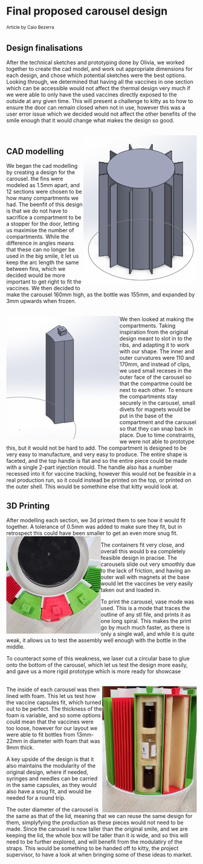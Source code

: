 # Final proposed carousel design
<sup>Article by Caio Bezerra</sup>

## Design finalisations
After the technical sketches and prototyping done by Olivia, we worked together to create the cad model, and work out appropriate dimensions for each design, and chose which potential sketches were the best options. Looking through, we determined that having all the vaccines in one section which can be accessible would not affect the thermal design very much if we were able to only have the used vaccines directly exposed to the outside at any given time. This will present a challenge to kitty as to how to ensure the door can remain closed when not in use, however this was a user error issue which we decided would not affect the other benefits of the smile enough that it would change what makes the design so good.

<br><img align="right" src="Photos/carousel-cad.png" alt="Annotated hexagonal face of cooler" width="300"/>

## CAD modelling
We began the cad modelling by creating a design for the carousel. the fins were modeled as 1.5mm apart, and 12 sections were chosen to be how many compartments we had. The beenfit of this design is that we do not have to sacrifice a compartment to be a stopper for the door, letting us maximise the number of compartments. While the difference in angles means that these can no longer be used in the big smile, it let us keep the arc length the same between fins, which we decided would be more important to get right to fit the vaccines. We then decided to make the carousel 160mm high, as the bottle was 155mm, and expanded by 3mm upwards when frozen.

<p style="clear: both;">
</p>
<br><img align="left" src="Photos/cad-compartment.png" alt="Annotated hexagonal face of cooler" width="300"/>
We then looked at making the compartments. Taking inspiration from the original design meant to slot in to the ribs, and adapting it to work with our shape. The inner and outer curvatures were 110 and 170mm, and instead of clips, we used small receses in the outer face of the carousel so that the compartme could be next to each other. 
To ensure the compartments stay securely in the carousel, small divets for magnets would be put in the base of the compartment and the carousel so that they can snap back in place. Due to time constraints, we were not able to prototype this, but it would not be hard to add.
The compartment is designed to be very easy to manufacture, and very easy to produce. The entire shape is faceted, and the top handle is flat and so the entire piece could be made with a single 2-part injection mould.
The handle also has a number recessed into it for vaccine tracking, however this would not be feasible in a real production run, so it could instead be printed on the top, or printed on the outer shell. This would be somethine else that kitty would look at.



## 3D Printing
After modelling each section, we 3d printed them to see how it would fit together. A tolerance of 0.5mm was added to make sure they fit, but in retrospect this could have been smaller to get an even more snug fit.
<br><img align="left" src="Photos/final-carousel-top.jpg" alt="Annotated hexagonal face of cooler" width="250"/>
<p></p>
<p></p>
The containers fit very close, and overall this would b ea completely feasible design in pracise. The carousels slide out very smoothly due to the lack of friction, and having an outer wall with magnets at the base would let the vaccines be very easily taken out and loaded in.

To print the carousel, vase mode was used. This is a mode that traces the outline of any stl file, and prints it as one long spiral. This makes the print go by much much faster, as there is only a single wall, and while it is quite weak, it allows us to test the assembly well enough with the bottle in the middle.

To counteract some of this weakness, we laser cut a circular base to glue onto the bottom of the carousel, which let us test the design more easily, and gave us a more rigid prototype which is more ready for showcase

<p style="clear: both;">
</p>
<br><img align="right" src="Photos/final-carousel-front.jpg" alt="Annotated hexagonal face of cooler" width="250"/>
The inside of each carousel was then lined with foam. This let us test how the vaccine capsules fit, which turned out to be perfect. The thickness of the foam is variable, and so some options could mean that the vaccines were too loose, however for our layout we were able to fit bottles from 13mm-22mm in diameter with foam that was 9mm thick. 

A key upside of the design is that it also maintains the modularity of the original design, where if needed, syringes and needles can be carried in the same capsules, as they would also have a snug fit, and would be needed for a round trip.

The outer diameter of the carousel is the same as that of the lid, meaning that we can reuse the same design for them, simplyfying the production as these pieces would not need to be made. Since the carousel is now taller than the original smile, and we are keeping the lid, the whole box will be taller than it is wide, and so this will need to be further explored, and will benefit from the modulatiry of the straps. This would be something to be handed off to kitty, the project supervisor, to have a look at when bringing some of these ideas to market.